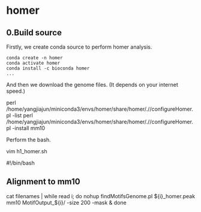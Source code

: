# homer

## 0.Build source  

Firstly, we create conda source to perform homer analysis.  

    conda create -n homer
    conda activate homer
    conda install -c bioconda homer
    ...  

And then we download the genome files. (It depends on your internet speed.)  

  perl /home/yangjiajun/miniconda3/envs/homer/share/homer/.//configureHomer.pl -list
  perl /home/yangjiajun/miniconda3/envs/homer/share/homer/.//configureHomer.pl -install mm10

Perform the bash.

  vim h1_homer.sh
  
  #!/bin/bash
  ## Alignment to mm10 ##
  
  cat filenames | while read i; 
  do
  nohup findMotifsGenome.pl ${i}_homer.peak mm10 MotifOutput_${i}/ -size 200 -mask &
  done


